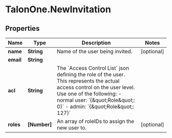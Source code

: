 # TalonOne.NewInvitation

## Properties

Name | Type | Description | Notes
------------ | ------------- | ------------- | -------------
**name** | **String** | Name of the user being invited. | [optional] 
**email** | **String** |  | 
**acl** | **String** | The &#x60;Access Control List&#x60; json defining the role of the user. This represents the actual access control on the user level. Use one of the following: - normal user: &#x60;{\&quot;Role\&quot;: 0}&#x60; - admin: &#x60;{\&quot;Role\&quot;: 127}&#x60;  | 
**roles** | **[Number]** | An array of roleIDs to assign the new user to. | [optional] 



